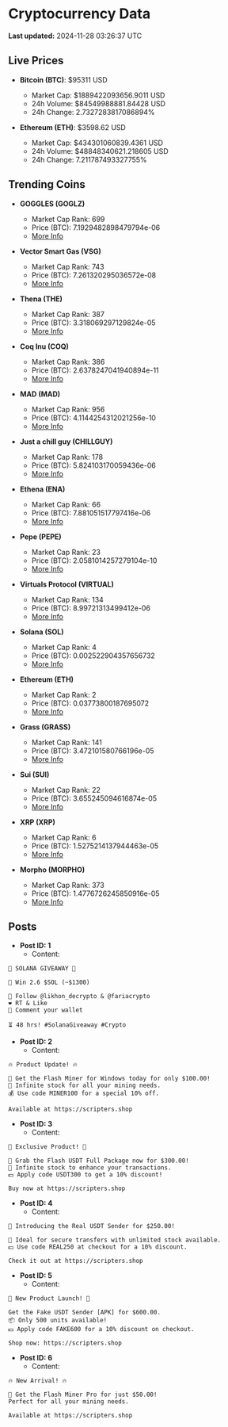 # Cryptocurrency Data

**Last updated:** 2024-11-28 03:26:37 UTC

## Live Prices
- **Bitcoin (BTC)**: $95311 USD
  - Market Cap: $1889422093656.9011 USD
  - 24h Volume: $84549988881.84428 USD
  - 24h Change: 2.7327283817086894%

- **Ethereum (ETH)**: $3598.62 USD
  - Market Cap: $434301060839.4361 USD
  - 24h Volume: $48848340621.218605 USD
  - 24h Change: 7.211787493327755%

## Trending Coins
- **GOGGLES (GOGLZ)**
  - Market Cap Rank: 699
  - Price (BTC): 7.1929482898479794e-06
  - [More Info](https://www.coingecko.com/en/coins/goggles)

- **Vector Smart Gas (VSG)**
  - Market Cap Rank: 743
  - Price (BTC): 7.261320295036572e-08
  - [More Info](https://www.coingecko.com/en/coins/vector-smart-gas)

- **Thena (THE)**
  - Market Cap Rank: 387
  - Price (BTC): 3.318069297129824e-05
  - [More Info](https://www.coingecko.com/en/coins/thena)

- **Coq Inu (COQ)**
  - Market Cap Rank: 386
  - Price (BTC): 2.6378247041940894e-11
  - [More Info](https://www.coingecko.com/en/coins/coq-inu)

- **MAD (MAD)**
  - Market Cap Rank: 956
  - Price (BTC): 4.1144254312021256e-10
  - [More Info](https://www.coingecko.com/en/coins/mad-2)

- **Just a chill guy (CHILLGUY)**
  - Market Cap Rank: 178
  - Price (BTC): 5.824103170059436e-06
  - [More Info](https://www.coingecko.com/en/coins/just-a-chill-guy)

- **Ethena (ENA)**
  - Market Cap Rank: 66
  - Price (BTC): 7.881051517797416e-06
  - [More Info](https://www.coingecko.com/en/coins/ethena)

- **Pepe (PEPE)**
  - Market Cap Rank: 23
  - Price (BTC): 2.0581014257279104e-10
  - [More Info](https://www.coingecko.com/en/coins/pepe)

- **Virtuals Protocol (VIRTUAL)**
  - Market Cap Rank: 134
  - Price (BTC): 8.99721313499412e-06
  - [More Info](https://www.coingecko.com/en/coins/virtual-protocol)

- **Solana (SOL)**
  - Market Cap Rank: 4
  - Price (BTC): 0.002522904357656732
  - [More Info](https://www.coingecko.com/en/coins/solana)

- **Ethereum (ETH)**
  - Market Cap Rank: 2
  - Price (BTC): 0.03773800187695072
  - [More Info](https://www.coingecko.com/en/coins/ethereum)

- **Grass (GRASS)**
  - Market Cap Rank: 141
  - Price (BTC): 3.472101580766196e-05
  - [More Info](https://www.coingecko.com/en/coins/grass)

- **Sui (SUI)**
  - Market Cap Rank: 22
  - Price (BTC): 3.655245094616874e-05
  - [More Info](https://www.coingecko.com/en/coins/sui)

- **XRP (XRP)**
  - Market Cap Rank: 6
  - Price (BTC): 1.5275214137944463e-05
  - [More Info](https://www.coingecko.com/en/coins/xrp)

- **Morpho (MORPHO)**
  - Market Cap Rank: 373
  - Price (BTC): 1.4776726245850916e-05
  - [More Info](https://www.coingecko.com/en/coins/morpho)

## Posts
- **Post ID: 1**
  - Content:
```
🚀 SOLANA GIVEAWAY 🚀

🎁 Win 2.6 $SOL (~$1300)

🤝 Follow @likhon_decrypto & @fariacrypto
❤️ RT & Like
💬 Comment your wallet

⏳ 48 hrs! #SolanaGiveaway #Crypto
```

- **Post ID: 2**
  - Content:
```
🔥 Product Update! 🔥

🚀 Get the Flash Miner for Windows today for only $100.00!
🔋 Infinite stock for all your mining needs.
💰 Use code MINER100 for a special 10% off.

Available at https://scripters.shop
```

- **Post ID: 3**
  - Content:
```
🎁 Exclusive Product! 🎁

💸 Grab the Flash USDT Full Package now for $300.00!
🎉 Infinite stock to enhance your transactions.
💵 Apply code USDT300 to get a 10% discount!

Buy now at https://scripters.shop
```

- **Post ID: 4**
  - Content:
```
💎 Introducing the Real USDT Sender for $250.00!

💼 Ideal for secure transfers with unlimited stock available.
💵 Use code REAL250 at checkout for a 10% discount.

Check it out at https://scripters.shop
```

- **Post ID: 5**
  - Content:
```
🚀 New Product Launch! 🚀

Get the Fake USDT Sender [APK] for $600.00.
📦 Only 500 units available!
💵 Apply code FAKE600 for a 10% discount on checkout.

Shop now: https://scripters.shop
```

- **Post ID: 6**
  - Content:
```
🔥 New Arrival! 🔥

💸 Get the Flash Miner Pro for just $50.00!
Perfect for all your mining needs.

Available at https://scripters.shop
```

